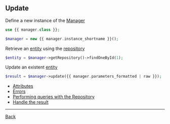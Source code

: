 ## Update 

Define a new instance of the [Manager](manager.md)

```php
use {{ manager.class }};

$manager = new {{ manager.instance_shortname }}();
```

Retrieve an [entity](model.md) using the [repository](repository.md)


```php
$entity = $manager->getRepository()->findOneById(1);
```

Update an existent [entity](model.md)

```php
$result = $manager->update({{ manager.parameters_formatted | raw }});
```

* [Attributes](attributes.md)
* [Errors](errors.md)
* [Performing queries with the Repository](repository.md)
* [Handle the result](result.md)

---
[Back](index.md)